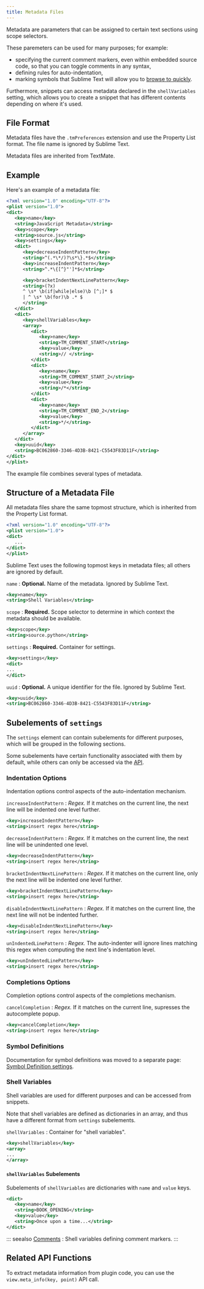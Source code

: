 ```yaml
---
title: Metadata Files
---
```


Metadata are parameters that can be assigned to certain text sections using
scope selectors.

<!-- TODO ref scope selectors -->

These paremeters can be used for many purposes; for example:

- specifying the current comment markers, even within embedded source code, so
  that you can toggle comments in any syntax,
- defining rules for auto-indentation,
- marking symbols that Sublime Text will allow you to
  [browse to quickly][goto-anything].

<!-- TODO Link to the separate comment and symbol sections from here -->

Furthermore, snippets can access metadata declared in the `shellVariables`
setting, which allows you to create a snippet that has different contents
depending on where it's used.

[goto-anything]: /guide/file-management/navigation.md#goto-anything

## File Format

Metadata files have the `.tmPreferences` extension and use the Property List
format.
The file name is ignored by Sublime Text.

<!-- TODO: add link to plist docs -->

Metadata files are inherited from TextMate.

## Example

Here's an example of a metadata file:

```xml
<?xml version="1.0" encoding="UTF-8"?>
<plist version="1.0">
<dict>
   <key>name</key>
   <string>JavaScript Metadata</string>
   <key>scope</key>
   <string>source.js</string>
   <key>settings</key>
   <dict>
      <key>decreaseIndentPattern</key>
      <string>^(.*\*/)?\s*\}.*$</string>
      <key>increaseIndentPattern</key>
      <string>^.*\{[^}"']*$</string>

      <key>bracketIndentNextLinePattern</key>
      <string>(?x)
      ^ \s* \b(if|while|else)\b [^;]* $
      | ^ \s* \b(for)\b .* $
      </string>
   </dict>
   <dict>
      <key>shellVariables</key>
      <array>
         <dict>
            <key>name</key>
            <string>TM_COMMENT_START</string>
            <key>value</key>
            <string>// </string>
         </dict>
         <dict>
            <key>name</key>
            <string>TM_COMMENT_START_2</string>
            <key>value</key>
            <string>/*</string>
         </dict>
         <dict>
            <key>name</key>
            <string>TM_COMMENT_END_2</string>
            <key>value</key>
            <string>*/</string>
         </dict>
      </array>
   </dict>
   <key>uuid</key>
   <string>BC062860-3346-4D3B-8421-C5543F83D11F</string>
</dict>
</plist>
```

The example file combines several types of metadata.

## Structure of a Metadata File

All metadata files share the same topmost structure, which is inherited from the
Property List format.

<!-- TODO: add plist docs -->

```xml
<?xml version="1.0" encoding="UTF-8"?>
<plist version="1.0">
<dict>
   ...
</dict>
</plist>
```

Sublime Text uses the following topmost keys in metadata files;
all others are ignored by default.

`name`
: **Optional.**
  Name of the metadata.
  Ignored by Sublime Text.

  ```xml
  <key>name</key>
  <string>Shell Variables</string>
  ```

`scope`
: **Required.**
  Scope selector to determine in which context the metadata should be available.

  ```xml
  <key>scope</key>
  <string>source.python</string>
  ```

`settings`
: **Required.**
  Container for settings.

  ```xml
  <key>settings</key>
  <dict>
  ...
  </dict>
  ```

`uuid`
: **Optional.**
  A unique identifier for the file.
  Ignored by Sublime Text.

  ```xml
  <key>uuid</key>
  <string>BC062860-3346-4D3B-8421-C5543F83D11F</string>
  ```


## Subelements of `settings`

The `settings` element can contain subelements for different purposes, which
will be grouped in the following sections.

Some subelements have certain functionality associated with them by default,
while others can only be accessed via the [API][].

### Indentation Options

Indentation options control aspects of the auto-indentation mechanism.

`increaseIndentPattern`
: *Regex.*
  If it matches on the current line, the next line will be indented one level
  further.

  ```xml
  <key>increaseIndentPattern</key>
  <string>insert regex here</string>
  ```

`decreaseIndentPattern`
: *Regex.*
  If it matches on the current line, the next line will be unindented one level.

  ```xml
  <key>decreaseIndentPattern</key>
  <string>insert regex here</string>
  ```

`bracketIndentNextLinePattern`
: *Regex.*
  If it matches on the current line, only the next line will be indented one
  level further.

  ```xml
  <key>bracketIndentNextLinePattern</key>
  <string>insert regex here</string>
  ```

`disableIndentNextLinePattern`
: *Regex.*
  If it matches on the current line, the next line will not be indented further.

  ```xml
  <key>disableIndentNextLinePattern</key>
  <string>insert regex here</string>
  ```

`unIndentedLinePattern`
: *Regex.*
  The auto-indenter will ignore lines matching this regex when computing the
  next line's indentation level.

  ```xml
  <key>unIndentedLinePattern</key>
  <string>insert regex here</string>
  ```

### Completions Options

Completion options control aspects of the completions mechanism.

`cancelCompletion`
: *Regex.*
  If it matches on the current line, supresses the autocomplete popup.

  ```xml
  <key>cancelCompletion</key>
  <string>insert regex here</string>
  ```

### Symbol Definitions

Documentation for symbol definitions was moved to a separate page:
[Symbol Definition settings][].

[Symbol Definition settings]: ./symbols.md#settings-subelements

### Shell Variables

Shell variables are used for different purposes and can be accessed from
snippets.

<!-- TODO: reference to section in snippets once added -->

Note that shell variables are defined as dictionaries in an array, and thus have
a different format from `settings` subelements.

`shellVariables`
: Container for "shell variables".

  ```xml
  <key>shellVariables</key>
  <array>
  ...
  </array>
  ```

#### `shellVariables` Subelements

Subelements of `shellVariables` are dictionaries with `name` and `value` keys.

```xml
<dict>
   <key>name</key>
   <string>BOOK_OPENING</string>
   <key>value</key>
   <string>Once upon a time...</string>
</dict>
```

::: seealso
[Comments](./comments.md#shellvariables-subelements)
: Shell variables defining comment markers.
:::

[API]: #related-api-functions

## Related API Functions

To extract metadata information from plugin code, you can use the `view.meta_info(key, point)` API call.
